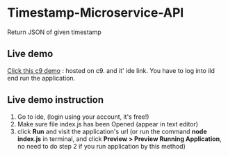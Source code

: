 # Timestamp-Microservice-API
Return JSON of given timestamp

## Live demo
[Click this c9 demo](https://ide.c9.io/quanghuyf/timestampmicroservice) : hosted on c9. and it' ide link. You have to log into ild end run the application.

## Live demo instruction
1. Go to ide, (login using your account, it's free!)
2. Make sure file index.js has been Opened (appear in text editor)
3. click __Run__ and visit the application's url (or run the command __node index.js__ in terminal, and click __Preview > Preview Running Application__, no need to do step 2 if you run application by this method)
